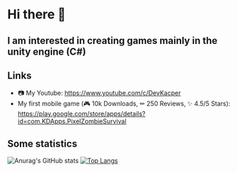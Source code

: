 # Hi there 👋

## I am interested in creating games mainly in the unity engine (C#)

## Links
- 📷 My Youtube: https://www.youtube.com/c/DevKacper
-  My first mobile game (🎮 10k Downloads, ✏ 250 Reviews, ✨ 4.5/5 Stars): https://play.google.com/store/apps/details?id=com.KDApps.PixelZombieSurvival

## Some statistics
![Anurag's GitHub stats](https://github-readme-stats.vercel.app/api?username=KacperGra&show_icons=true&theme=dark&count_private=true)
[![Top Langs](https://github-readme-stats.vercel.app/api/top-langs/?username=KacperGra&layout=compact&hide=CMake,Makefile,ShaderLab)](https://github.com/anuraghazra/github-readme-stats)
